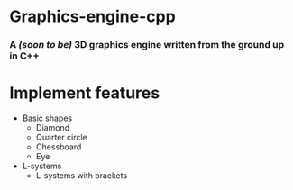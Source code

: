 # Graphics-engine-cpp
### A *(soon to be)* 3D graphics engine written from the ground up in C++

# Implement features
- Basic shapes
  - Diamond
  - Quarter circle
  - Chessboard
  - Eye
- L-systems
  - L-systems with brackets
